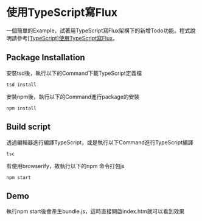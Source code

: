 # 使用TypeScript寫Flux
一個簡單的Example，試著用TypeScript寫Flux架構下的新增Todo功能。程式說明請參考[[TypeScript]使用TypeScript寫Flux](https://dotblogs.com.tw/lapland/2016/03/12/105704)。

## Package Installation
安裝tsd後，執行以下的Command下載TypeScript定義檔
```
tsd install
```

安裝npm後，執行以下的Command進行package的安裝
```
npm install
```
## Build script
透過編輯器進行編譯TypeScript，或是執行以下Command進行TypeScript編譯
```
tsc
```

有使用browserify，故執行以下的npm 命令打包js
```
npm start
```

## Demo
執行npm start後會產生bundle.js，這時直接開啟index.htm就可以看到效果